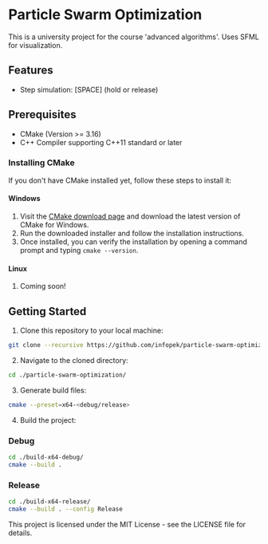 # Particle Swarm Optimization
This is a university project for the course 'advanced algorithms'. Uses SFML for visualization.
## Features
- Step simulation: \[SPACE\] (hold or release)
## Prerequisites
- CMake (Version >= 3.16)
- C++ Compiler supporting C++11 standard or later
### Installing CMake
If you don't have CMake installed yet, follow these steps to install it:
#### Windows
1. Visit the [CMake download page](https://cmake.org/download/) and download the latest version of CMake for Windows.
2. Run the downloaded installer and follow the installation instructions.
3. Once installed, you can verify the installation by opening a command prompt and typing `cmake --version`.
#### Linux
1. Coming soon!
## Getting Started
1. Clone this repository to your local machine:
```bash
git clone --recursive https://github.com/infopek/particle-swarm-optimization.git
```
2. Navigate to the cloned directory:
```bash
cd ./particle-swarm-optimization/
```
3. Generate build files:
```bash
cmake --preset=x64-<debug/release>
```
4. Build the project:
### Debug
```bash
cd ./build-x64-debug/
cmake --build .
```
### Release
```bash
cd ./build-x64-release/
cmake --build . --config Release
```
This project is licensed under the MIT License - see the LICENSE file for details.
